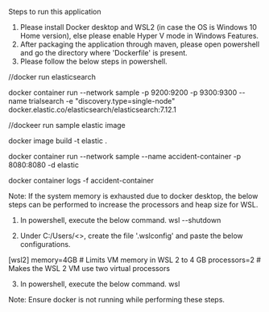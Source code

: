 Steps to run this application

1) Please install Docker desktop and WSL2 (in case the OS is Windows 10 Home version), else please enable Hyper V mode in Windows Features.
2) After packaging the application through maven, please open powershell and go the directory where 'Dockerfile' is present.
3) Please follow the below steps in powershell.

//docker run elasticsearch

docker container run --network sample -p 9200:9200 -p 9300:9300 --name trialsearch -e "discovery.type=single-node" docker.elastic.co/elasticsearch/elasticsearch:7.12.1

//dockeer run sample elastic image

docker image build -t elastic .

docker container run --network sample --name accident-container -p 8080:8080 -d elastic

docker container logs -f accident-container

Note: If the system memory is exhausted due to docker desktop, the below steps can be performed to increase the processors and heap size for WSL.

1) In powershell, execute the below command.
      wsl --shutdown

2) Under C:/Users/<<myprofile>>, create the file '.wslconfig' and paste the below configurations.

[wsl2]
memory=4GB # Limits VM memory in WSL 2 to 4 GB
processors=2 # Makes the WSL 2 VM use two virtual processors

3) In powershell, execute the below command.
    wsl 

Note: Ensure docker is not running while performing these steps.

